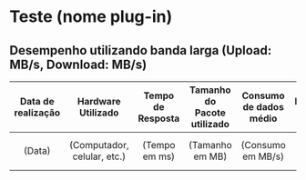 # Teste (nome plug-in)

## Desempenho utilizando banda larga (Upload: MB/s, Download: MB/s)

| Data de realização | Hardware Utilizado | Tempo de Resposta | Tamanho do Pacote utilizado | Consumo de dados médio |Navegador Utilizado |
|:------------------:|:------------------:|:-----------------:|:---------------------------:|:----------------------:|:------------------:|
| (Data) | (Computador, celular, etc.) | (Tempo em ms) | (Tamanho em MB) | (Consumo em MB/s) |(Google, Mozila, Edge) |
